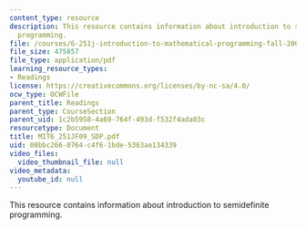 ```yaml
---
content_type: resource
description: This resource contains information about introduction to semidefinite
  programming.
file: /courses/6-251j-introduction-to-mathematical-programming-fall-2009/08bbc2660764c4f61bde5363ae134339_MIT6_251JF09_SDP.pdf
file_size: 475857
file_type: application/pdf
learning_resource_types:
- Readings
license: https://creativecommons.org/licenses/by-nc-sa/4.0/
ocw_type: OCWFile
parent_title: Readings
parent_type: CourseSection
parent_uid: 1c2b5958-4a69-764f-493d-f532f4ada03c
resourcetype: Document
title: MIT6_251JF09_SDP.pdf
uid: 08bbc266-0764-c4f6-1bde-5363ae134339
video_files:
  video_thumbnail_file: null
video_metadata:
  youtube_id: null
---
```

This resource contains information about introduction to semidefinite programming.